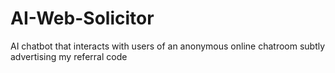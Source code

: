 # AI-Web-Solicitor
AI chatbot that interacts with users of an anonymous online chatroom subtly advertising my referral code
